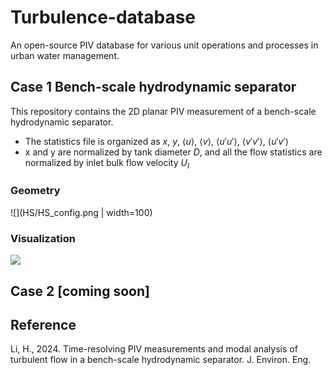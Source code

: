 # Turbulence-database
An open-source PIV database for various unit operations and processes in urban water management.

## Case 1 Bench-scale hydrodynamic separator
This repository contains the 2D planar PIV measurement of a bench-scale hydrodynamic separator.
- The statistics file is organized as $x$, $y$, $\left\langle u \right\rangle$, $\left\langle v \right\rangle$, $\left\langle u'u' \right\rangle$, $\left\langle v'v' \right\rangle$, $\left\langle u'v' \right\rangle$
- x and y are normalized by tank diameter $D$, and all the flow statistics are normalized by inlet bulk flow velocity $U_I$
### Geometry
![](HS/HS_config.png | width=100)
### Visualization
![](HS/HS_demo.gif)

## Case 2 [coming soon]

## Reference
Li, H., 2024. Time-resolving PIV measurements and modal analysis of turbulent flow in a bench-scale hydrodynamic separator. J. Environ. Eng.
